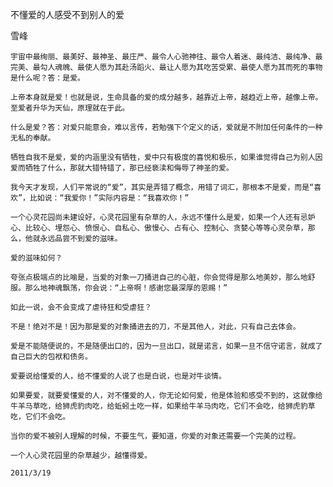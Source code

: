 不懂爱的人感受不到别人的爱

雪峰


    宇宙中最绚丽、最美好、最神圣、最庄严、最令人心驰神往、最令人着迷、最纯洁、最纯净、最完美、最勾人魂魄、最使人愿为其赴汤蹈火、最让人愿为其吃苦受累、最使人愿为其而死的事物是什么呢？答：是爱。

    上帝本身就是爱！也就是说，生命具备的爱的成分越多，越靠近上帝，越趋近上帝，越像上帝。至爱者升华为天仙，原理就在于此。

    什么是爱？答：对爱只能意会，难以言传，若勉强下个定义的话，爱就是不附加任何条件的一种无私的奉献。

    牺牲自我不是爱，爱的内涵里没有牺牲，爱中只有极度的喜悦和极乐，如果谁觉得自己为别人因爱而牺牲了什么，那就大错特错了，那已经亵渎和侮辱了神圣的爱。

    我今天才发现，人们平常说的“爱”，其实是弄错了概念，用错了词汇，那根本不是爱，而是“喜欢”，比如说：“我爱你！”实际内容是：“我喜欢你！”

    一个心灵花园尚未建设好，心灵花园里有杂草的人，永远不懂什么是爱，如果一个人还有忌妒心、比较心、埋怨心、愤恨心、自私心、傲慢心、占有心、控制心、贪婪心等等心灵杂草，那么，他就永远品尝不到爱的滋味。

    爱的滋味如何？

    夸张点极端点的比喻是，当爱的对象一刀捅进自己的心脏，你会觉得是那么地美妙，那么地舒服。那么地神魂飘荡，你会说：“上帝啊！感谢您最深厚的恩赐！”

    如此一说，会不会变成了虐待狂和受虐狂？

    不是！绝对不是！因为那是爱的对象捅进去的刀，不是其他人，对此，只有自己去体会。

    爱是不能随便说的，不是随便出口的，因为一旦出口，就是诺言，如果一旦不信守诺言，就成了自己巨大的包袱和债务。

    爱要说给懂爱的人，给不懂爱的人说了也是白说，也是对牛谈情。

    如果要爱，就要爱懂爱的人，对不懂爱的人，你无论如何爱，他是体验和感受不到的，这就像给牛羊马草吃，给狮虎豹肉吃，给蚯蚓土吃一样，如果给牛羊马肉吃，它们不会吃，给狮虎豹草吃，它们不会吃。

    当你的爱不被别人理解的时候，不要生气，要知道，你爱的对象还需要一个完美的过程。

    一个人心灵花园里的杂草越少，越懂得爱。

    2011/3/19



